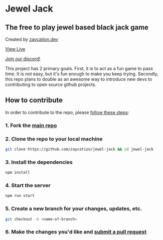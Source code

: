 # Jewel Jack

## The free to play jewel based black jack game

Created by [zaycation.dev](https://zaycation.dev)

[View Live](https://jewel-jack.netlify.app)

[Join our discord!](https://discord.gg/PFxWBe4)

This project has 2 primary goals. First, it is to act as a fun game to pass time. It is not easy, but it's fun enough to make you keep trying. Secondly, this repo plans to double as an awesome way to introduce new devs to contributing to open source github projects.

## How to contribute

In order to contribute to the repo, please [follow these steps](https://codeburst.io/a-step-by-step-guide-to-making-your-first-github-contribution-5302260a2940):

### 1. Fork the [main repo](https://github.com/zaycation/jewel-jack)

### 2. Clone the repo to your local machine

```bash
git clone https://github.com/zaycation/jewel-jack && cd jewel-jack
```

### 3. Install the dependencies

```bash
npm install
```

### 4. Start the server

```bash
npm run start
```

### 5. Create a new branch for your changes, updates, etc.

```bash
git checkout -b <name-of-branch>
```

### 6. Make the changes you'd like and [submit a pull request](https://opensource.com/article/19/7/create-pull-request-github)
